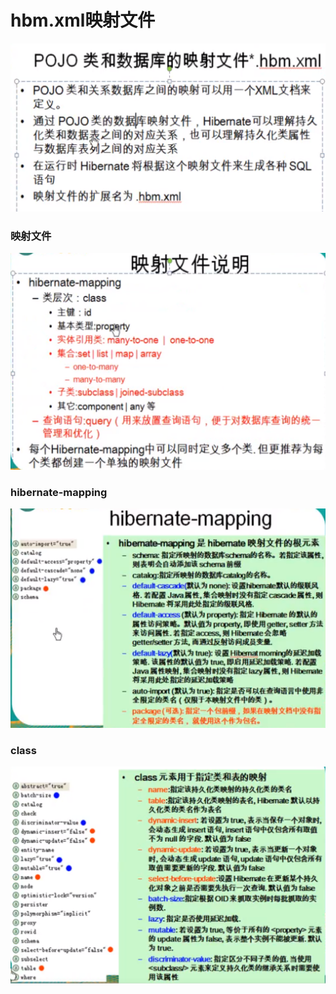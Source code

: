 # hbm.xml映射文件

![](../.gitbook/assets/image%20%28104%29.png)

### 映射文件

![](../.gitbook/assets/image%20%28100%29.png)

### hibernate-mapping

![](../.gitbook/assets/image%20%28101%29.png)

### class

![](../.gitbook/assets/image%20%28111%29.png)

